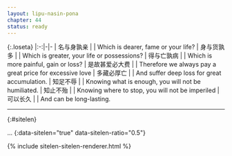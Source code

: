 ```yaml
---
layout: lipu-nasin-pona
chapter: 44
status: ready
---
```


{:.loseta}
|:-:|-|-
| 名与身孰亲     |  | Which is dearer, fame or your life?
| 身与货孰多     |  | Which is greater, your life or possessions?
| 得与亡孰病     |  | Which is more painful, gain or loss?
| 是故甚爱必大费 |  | Therefore we always pay a great price for excessive love
| 多藏必厚亡     |  | And suffer deep loss for great accumulation.
| 知足不辱       |  | Knowing what is enough, you will not be humiliated.
| 知止不殆       |  | Knowing where to stop, you will not be imperiled
| 可以长久       |  | And can be long-lasting.

-------
{:#sitelen}

...
{:data-sitelen="true" data-sitelen-ratio="0.5"}

{% include sitelen-sitelen-renderer.html %}
